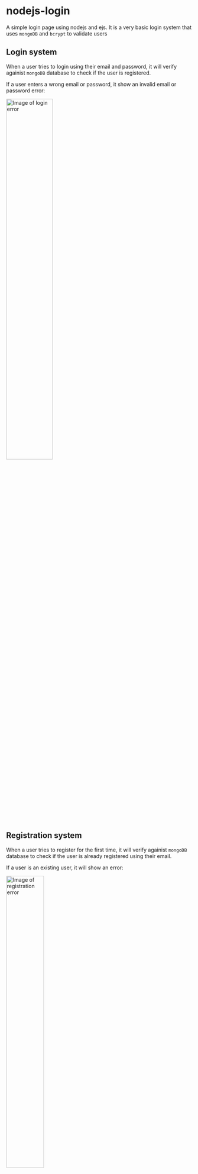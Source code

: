 # nodejs-login
A simple login page using nodejs and ejs. It is a very basic login system that uses `mongoDB` and `bcrypt` to validate users

## Login system
When a user tries to login using their email and password, it will verify againist `mongoDB` database to check if the user is registered.

If a user enters a wrong email or password, it show an invalid email or password error:

<img src="https://github.com/jadenlohh/images/blob/main/Screenshot%202021-05-25%20175139.png" width="50%" alt="Image of login error">

## Registration system
When a user tries to register for the first time, it will verify againist `mongoDB` database to check if the user is already registered using their email.

If a user is an existing user, it will show an error:

<img src="https://github.com/jadenlohh/images/blob/main/Screenshot%202021-05-25%20180207.png" width="45%" alt="Image of registration error">

Similarly, if the user enters a invalid password, it will show an error as well: 

<img src="https://github.com/jadenlohh/images/blob/main/Screenshot%202021-05-25%20180537.png" width="40%" alt="Image of registration error">

### Notice
Note that this login system does not support mobile so it will look different on mobile
